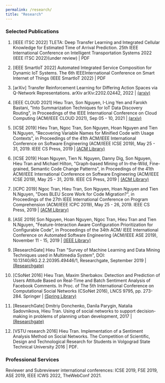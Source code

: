 ```yaml
---
permalink: /research/
title: "Research"
---
```

### Selected Publications


1. [IEEE ITSC 2022] TLETA: Deep Transfer Learning and Integrated Cellular Knowledge for Estimated Time of Arrival Prediction. 25th IEEE International Conference on Intelligent Transportation Systems 2022 (IEEE ITSC 2022)(under review) | PDF 

10. [IEEE SmartIoT 2022]  Automated Integrated Service Composition for Dynamic IoT Systems. The 6th IEEEInternational Conference on Smart Internet of Things (IEEE SmartIoT 2022) | PDF

9. [arXiv] Transfer Reinforcement Learning for Differing Action Spaces via Q-Network Representations. arXiv arXiv:2202.02442, 2022 | [(arxiv)](https://arxiv.org/abs/2202.02442)

8. [IEEE CLOUD 2021] Hieu Tran, Son Nguyen, I-Ling Yen and Farokh Bastani, "Into Summarization Techniques for IoT Data Discovery Routing", in Proceedings of the IEEE International Conference on Cloud Computing (ACM/IEEE CLOUD 2021), Sep 05 - 10, 2021 |  [(arxiv)](https://arxiv.org/pdf/2107.09558.pdf)

7. [ICSE 2019] Hieu Tran, Ngoc Tran, Son Nguyen, Hoan Nguyen and Tien N.Nguyen, "Recovering Variable Names for Minified Code with Usage Contexts", in Proceedings of the 41th ACM/IEEE International Conference on Software Engineering (ACM/IEEE ICSE 2019), May 25 - 31, 2019. IEEE CS Press, 2019 | [(ACM Library)](https://dl.acm.org/citation.cfm?id=3339651)

6. [ICSE 2019] Hoan Nguyen, Tien N. Nguyen, Danny Dig, Son Nguyen, Hieu Tran and Michael Hilton, "Graph-based Mining of In-the-Wild, Fine-grained, Semantic Code Change Patterns", in Proceedings of the 41th ACM/IEEE International Conference on Software Engineering (ACM/IEEE ICSE 2019), May 25 - 31, 2019. IEEE CS Press, 2019 | [(ACM Library)](https://dl.acm.org/citation.cfm?id=3339608)

5. [ICPC 2019] Ngoc Tran, Hieu Tran, Son Nguyen, Hoan Nguyen and Tien N.Nguyen, "Does BLEU Score Work for Code Migration?", in Proceedings of the 27th IEEE International Conference on Program Comprehension (ACM/IEEE ICPC 2019), May 25 - 26, 2019. IEEE CS Press, 2019 | [(ACM Library)](https://dl.acm.org/citation.cfm?id=3339104)

4. [ASE 2019] Son Nguyen, Hoan Nguyen, Ngoc Tran, Hieu Tran and Tien N.Nguyen, "Feature-Interaction Aware Configuration Prioritization for Configurable Code", in Proceedings of the 34th ACM/ IEEE International Conference on Automated Software Engineering (ACM/IEEE ASE 2019), November 11 - 15, 2019 | [(IEEE Library)](https://ieeexplore.ieee.org/document/8952386)

3. [ResearchGate] Hieu Tran "Survey of Machine Learning and Data Mining Techniques used in Multimedia System", DOI: 10.13140/RG.2.2.20395.49446/1, Researchgate, September 2019 | [(Researchgate)](https://www.researchgate.net/publication/333457161_Survey_of_Machine_Learning_and_Data_Mining_Techniques_used_in_Multimedia_System)

2. [CSoNet 2016] Hieu Tran, Maxim Sherbakov. Detection and Prediction of Users Attitude Based on Real-Time and Batch Sentiment Analysis of Facebook Comments. In Proc. of The 5th International Conference on Computational Social Networks (CSoNet 2016), LNCS 9795, pp. 273-284. Springer | [(Spring Library)](https://link.springer.com/chapter/10.1007/978-3-319-42345-6_24)

1. [ResearchGate] Dmitriy Donchenko, Danila Parygin, Natalia Sadovnikova, Hieu Tran. Using of social networks to support decision-making in problems of planning urban development, 2017 | [(Researchgate)](https://www.researchgate.net/profile/Hieu-Tran-17/publication/345796725_Using_of_social_networks_to_support_decision-making_in_problems_of_planning_urban_development/links/5fae14cb299bf18c5b707a01/Using-of-social-networks-to-support-decision-making-in-problems-of-planning-urban-development.pdf)

1. [VSTU research 2016] Hieu Tran. Implementation of a Sentiment Analysis Method on Social Networks. The Competition of Scientific, Design and Technological Research for Students in Volgograd State Technical University 2016 | PDF.

### Professional Services

Reviewer and Subreviewer international conferences: ICSE 2019, FSE 2019, ASE 2019, IEEE ICWS 2022, TheWebConf 2021.
